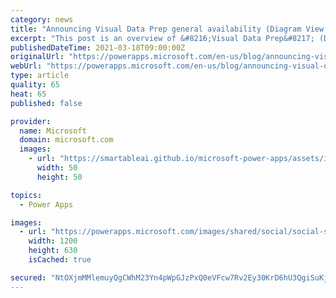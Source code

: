 ```yaml
---
category: news
title: "Announcing Visual Data Prep general availability (Diagram View in Power Query Online)"
excerpt: "This post is an overview of &#8216;Visual Data Prep&#8217; (Diagram View) which is going into General Availability."
publishedDateTime: 2021-03-18T09:00:00Z
originalUrl: "https://powerapps.microsoft.com/en-us/blog/announcing-visual-data-prep-general-availability-diagram-view-in-power-query-online/"
webUrl: "https://powerapps.microsoft.com/en-us/blog/announcing-visual-data-prep-general-availability-diagram-view-in-power-query-online/"
type: article
quality: 65
heat: 65
published: false

provider:
  name: Microsoft
  domain: microsoft.com
  images:
    - url: "https://smartableai.github.io/microsoft-power-apps/assets/images/organizations/microsoft.com-50x50.jpg"
      width: 50
      height: 50

topics:
  - Power Apps

images:
  - url: "https://powerapps.microsoft.com/images/shared/social/social-share-post-ignite.png"
    width: 1200
    height: 630
    isCached: true

secured: "NtOXjmMMlemuyQgCWhM23Yn4pWpGJzPxQ0eVFcw7Rv2Ey30KrD6hU3QgiSuKjEKHbBYAyAel9balwdBuUdUqrz7Ug3OvIPpBbp2E6RODRxdf6fcoqJkc0y/6qe9nvn3Q6xUREl4uZveMkz0lzLsNZyrs/lK9fIFTh7qsx45roJWLNQt/avwm8uHbWmbRd8uogf2rE+195M45YMR/QPuHpM/K4Vcqg2e+uKGTAAiZbn7aUm51eFb8OwFF+4q5jTzAGSCrPVyQbmos49JiSo9J6QqazTuaCDj560FasOpe7zaUEN8+92iluZaBpHJaoia2DeVgVP20G5EG27ShaMgGv6SnAkiEqZVdJ6yNWCKefJI=;6FzuyRw03soC23REji8QLg=="
---
```


